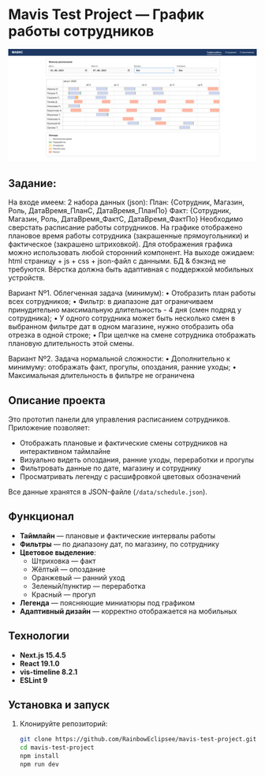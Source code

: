 # Mavis Test Project — График работы сотрудников

![Preview](.github/preview.png)

## Задание:
На входе имеем: 2 набора данных (json):
План: {Сотрудник, Магазин, Роль, ДатаВремя_ПланС, ДатаВремя_ПланПо} Факт: {Сотрудник, Магазин, Роль, ДатаВремя_ФактС, ДатаВремя_ФактПо}
Необходимо сверстать расписание работы сотрудников. 
На графике отображено плановое время работы сотрудника (закрашенные прямоугольники) и фактическое (закрашено штриховкой). 
Для отображения графика можно использовать любой сторонний компонент.
На выходе ожидаем: html страницу + js + css + json-файл с данными.
БД & бэкэнд не требуются. Вёрстка должна быть адаптивная с поддержкой мобильных устройств.

Вариант Nº1. Облегченная задача (минимум):
• Отобразить план работы всех сотрудников;
• Фильтр: в диапазоне дат ограничиваем принудительно максимальную длительность - 4 дня (смен подряд у сотрудника);
• У одного сотрудника может быть несколько смен в выбранном фильтре дат в одном магазине, нужно отобразить оба отрезка в одной строке;
• При щелчке на смене сотрудника отображать плановую длительность этой смены.

Вариант Nº2. Задача нормальной сложности:
• Дополнительно к минимуму: отображать факт, прогулы, опоздания, ранние уходы;
• Максимальная длительность в фильтре не ограничена
 

## Описание проекта
Это прототип панели для управления расписанием сотрудников. Приложение позволяет:

- Отображать плановые и фактические смены сотрудников на интерактивном таймлайне
- Визуально видеть опоздания, ранние уходы, переработки и прогулы
- Фильтровать данные по дате, магазину и сотруднику
- Просматривать легенду с расшифровкой цветовых обозначений

Все данные хранятся в JSON-файле (`/data/schedule.json`).

## Функционал

- **Таймлайн** — плановые и фактические интервалы работы
- **Фильтры** — по диапазону дат, по магазину, по сотруднику
- **Цветовое выделение**:
  - Штриховка — факт
  - Жёлтый — опоздание
  - Оранжевый — ранний уход
  - Зеленый/пунктир — переработка
  - Красный — прогул
- **Легенда** — поясняющие миниатюры под графиком
- **Адаптивный дизайн** — корректно отображается на мобильных

## Технологии

- **Next.js 15.4.5**  
- **React 19.1.0**  
- **vis-timeline 8.2.1**  
- **ESLint 9**

## Установка и запуск

1. Клонируйте репозиторий:
   ```bash
   git clone https://github.com/RainbowEclipsee/mavis-test-project.git
   cd mavis-test-project
   npm install
   npm run dev
